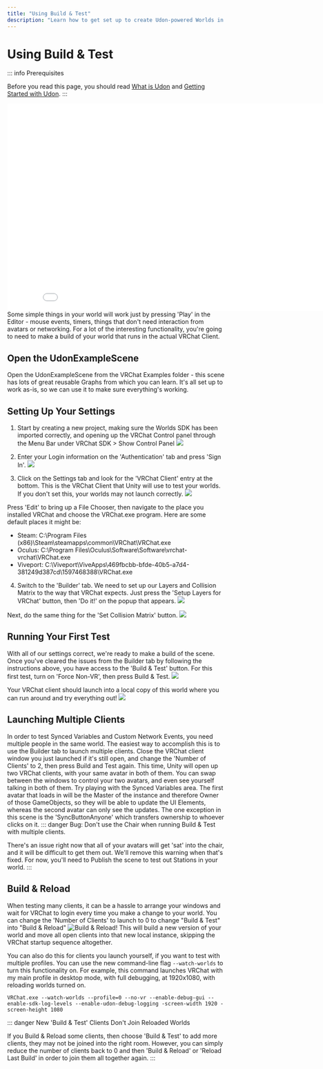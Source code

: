 ```yaml
---
title: "Using Build & Test"
description: "Learn how to get set up to create Udon-powered Worlds in VRChat."
---
```


# Using Build & Test

::: info Prerequisites

Before you read this page, you should read [What is Udon](/creators.vrchat.com/worlds/udon/) and [Getting Started with Udon](/creators.vrchat.com/worlds/udon/getting-started-with-udon).
:::

<iframe class="embedly-embed" src="//cdn.embedly.com/widgets/media.html?src=https%3A%2F%2Fwww.youtube.com%2Fembed%2Fvideoseries%3Flist%3DPLe9XHNvXcouQjg5GULWGLj1tMzeythnQi%26start%3D0&display_name=YouTube&url=https%3A%2F%2Fwww.youtube.com%2Fwatch%3Fv%3D8yaQY0arCnc&image=https%3A%2F%2Fi.ytimg.com%2Fvi%2F8yaQY0arCnc%2Fhqdefault.jpg&key=f2aa6fc3595946d0afc3d76cbbd25dc3&type=text%2Fhtml&schema=youtube" width="854" height="480" scrolling="no" title="YouTube embed" frameborder="0" allow="autoplay; fullscreen" allowfullscreen="true"></iframe>
Some simple things in your world will work just by pressing 'Play' in the Editor - mouse events, timers, things that don't need interaction from avatars or networking. For a lot of the interesting functionality, you're going to need to make a build of your world that runs in the actual VRChat Client.

## Open the UdonExampleScene

Open the UdonExampleScene from the VRChat Examples folder - this scene has lots of great reusable Graphs from which you can learn. It's all set up to work as-is, so we can use it to make sure everything's working.

## Setting Up Your Settings

1. Start by creating a new project, making sure the Worlds SDK has been imported correctly, and opening up the VRChat Control panel through the Menu Bar under VRChat SDK > Show Control Panel
![](/creators.vrchat.com/images/worlds/using-build-test-e47cc0f-show-control-panel.png)

2. Enter your Login information on the 'Authentication' tab and press 'Sign In'.
![](/creators.vrchat.com/images/worlds/using-build-test-8c5c7ff-sign-in.png)

3. Click on the Settings tab and look for the 'VRChat Client' entry at the bottom. This is the VRChat Client that Unity will use to test your worlds. If you don't set this, your worlds may not launch correctly. 
![](/creators.vrchat.com/images/worlds/using-build-test-69f8274-installed-client-path.png)

Press 'Edit' to bring up a File Chooser, then navigate to the place you installed VRChat and choose the VRChat.exe program. Here are some default places it might be:
* Steam: C:\Program Files (x86)\Steam\steamapps\common\VRChat\VRChat.exe
* Oculus: C:\Program Files\Oculus\Software\Software\vrchat-vrchat\VRChat.exe
* Viveport: C:\Viveport\ViveApps\469fbcbb-bfde-40b5-a7d4-381249d387cd\1597468388\VRChat.exe

4. Switch to the 'Builder' tab. We need to set up our Layers and Collision Matrix to the way that VRChat expects.  Just press the 'Setup Layers for VRChat' button, then 'Do it!' on the popup that appears.
![](/creators.vrchat.com/images/worlds/using-build-test-5f05f9b-setup-layers.png)

Next, do the same thing for the 'Set Collision Matrix' button.
![](/creators.vrchat.com/images/worlds/using-build-test-7ccc247-set-collision-matrix.png)

## Running Your First Test

With all of our settings correct, we're ready to make a build of the scene. Once you've cleared the issues from the Builder tab by following the instructions above, you have access to the 'Build & Test' button. For this first test, turn on 'Force Non-VR', then press Build & Test.
![](/creators.vrchat.com/images/worlds/using-build-test-8712faf-build-and-test.png)

Your VRChat client should launch into a local copy of this world where you can run around and try everything out!
![](/creators.vrchat.com/images/worlds/using-build-test-2acac91-UdonExampleScene.jpg)

## Launching Multiple Clients
In order to test Synced Variables and Custom Network Events, you need multiple people in the same world. The easiest way to accomplish this is to use the Builder tab to launch multiple clients. Close the VRChat client window you just launched if it's still open, and change the 'Number of Clients' to 2, then press Build and Test again. This time, Unity will open up two VRChat clients, with your same avatar in both of them. You can swap between the windows to control your two avatars, and even see yourself talking in both of them. Try playing with the Synced Variables area. The first avatar that loads in will be the Master of the instance and therefore Owner of those GameObjects, so they will be able to update the UI Elements, whereas the second avatar can only see the updates. The one exception in this scene is the 'SyncButtonAnyone' which transfers ownership to whoever clicks on it.
::: danger Bug: Don't use the Chair when running Build & Test with multiple clients.

There's an issue right now that all of your avatars will get 'sat' into the chair, and it will be difficult to get them out. We'll remove this warning when that's fixed. For now, you'll need to Publish the scene to test out Stations in your world.
:::
## Build & Reload
When testing many clients, it can be a hassle to arrange your windows and wait for VRChat to login every time you make a change to your world. You can change the 'Number of Clients' to launch to 0 to change "Build & Test" into "Build & Reload"
![Build & Reload!](/creators.vrchat.com/images/worlds/using-build-test-07685ac-build-and-reload.png)
This will build a new version of your world and move all open clients into that new local instance, skipping the VRChat startup sequence altogether.

You can also do this for clients you launch yourself, if you want to test with multiple profiles. You can use the new command-line flag `--watch-worlds` to turn this functionality on. For example, this command launches VRChat with my main profile in desktop mode, with full debugging, at 1920x1080, with reloading worlds turned on.
```shell
VRChat.exe --watch-worlds --profile=0 --no-vr --enable-debug-gui --enable-sdk-log-levels --enable-udon-debug-logging -screen-width 1920 -screen-height 1080
```

::: danger New 'Build & Test' Clients Don't Join Reloaded Worlds

If you Build & Reload some clients, then choose 'Build & Test' to add more clients, they may not be joined into the right room. However, you can simply reduce the number of clients back to 0 and then 'Build & Reload' or 'Reload Last Build' in order to join them all together again.
:::